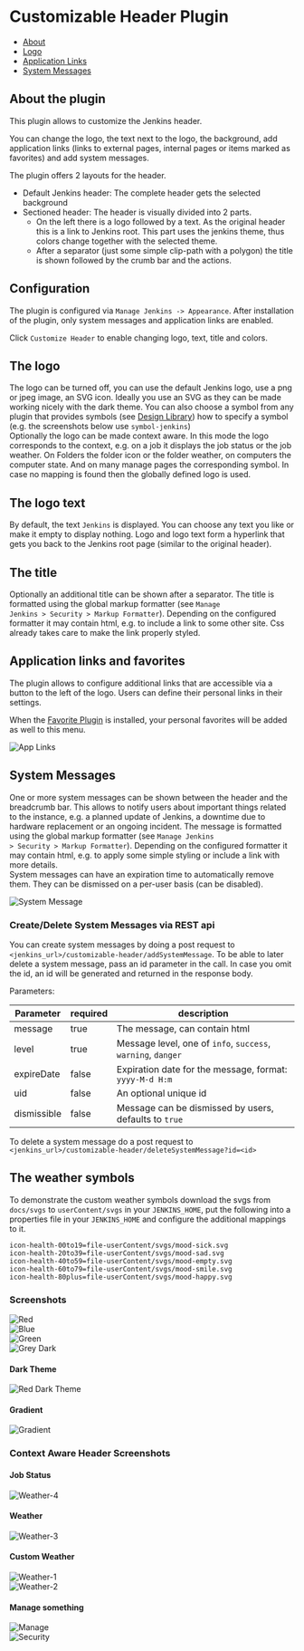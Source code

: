 Customizable Header Plugin
==========

- [About](#about-the-plugin)
- [Logo](#the-logo)
- [Application Links](#application-links-and-favorites)
- [System Messages](#system-messages)

## About the plugin
This plugin allows to customize the Jenkins header.

You can change the logo, the text next to the logo, the background, add application links (links to external pages, internal pages or items marked as favorites) and add system messages.

The plugin offers 2 layouts for the header.
- Default Jenkins header: The complete header gets the selected background
- Sectioned header: The header is visually divided into 2 parts.
  * On the left there is a logo followed by a text. As the original header this is a link to Jenkins root. This part uses the jenkins theme, thus colors change together with the selected theme.
  * After a separator (just some simple clip-path with a polygon) the title is shown followed by the crumb bar and the actions.

## Configuration
The plugin is configured via `Manage Jenkins -> Appearance`.
After installation of the plugin, only system messages and application links are enabled.

Click `Customize Header` to enable changing logo, text, title and colors.


## The logo
The logo can be turned off, you can use the default Jenkins logo, use a png or jpeg image, an SVG icon.
Ideally you use an SVG as they can be made working nicely with the dark theme.
You can also choose a symbol from any plugin that provides symbols (see [Design Library](https://weekly.ci.jenkins.io/design-library/symbols/)) 
how to specify a symbol (e.g. the screenshots below use `symbol-jenkins`)<br/>
Optionally the logo can be made context aware. In this mode the logo corresponds to the context, e.g. on a job it displays the job status or the job weather. On Folders the folder icon or the folder weather, on computers the computer state. And on many manage pages the corresponding symbol. In case no mapping is found then the globally defined logo is used.

## The logo text
By default, the text `Jenkins` is displayed. You can choose any text you like or make it empty to display nothing.
Logo and logo text form a hyperlink that gets you back to the Jenkins root page (similar to the original header).

## The title
Optionally an additional title can be shown after a separator. The title is formatted using the global markup
formatter (see <code>Manage Jenkins > Security > Markup Formatter</code>). Depending on the configured formatter it may
contain html, e.g. to include a link to some other site. Css already takes care to make the link properly styled.

## Application links and favorites
The plugin allows to configure additional links that are accessible via a button to the left of the logo. Users can define their personal links in their settings.

When the [Favorite Plugin](https://plugins.jenkins.io/favorite) is installed, your personal favorites will
be added as well to this menu.

![App Links](/docs/pics/app-links.png)<br/>

## System Messages
One or more system messages can be shown between the header and the breadcrumb bar. This allows to notify users about important
things related to the instance, e.g. a planned update of Jenkins, a downtime due to hardware replacement or an ongoing
incident. The message is formatted using the global markup formatter (see <code>Manage Jenkins > Security > Markup
Formatter</code>). Depending on the configured formatter it may contain html, e.g. to apply some simple styling or
include a link with more details.<br/>
System messages can have an expiration time to automatically remove them. They can be dismissed on a per-user basis (can be disabled). 

![System Message](/docs/pics/system-message.png)<br/>

### Create/Delete System Messages via REST api
You can create system messages by doing a post request to `<jenkins_url>/customizable-header/addSystemMessage`.
To be able to later delete a system message, pass an id parameter in the call. In case you omit the id, an id will be generated and returned in the response body.

Parameters:

| Parameter    | required | description                                                  |
|--------------|----------|--------------------------------------------------------------|
| message      | true     | The message, can contain html                                |
| level        | true     | Message level, one of `info`, `success`, `warning`, `danger` |
| expireDate   | false    | Expiration date for the message, format: `yyyy-M-d H:m`      |
| uid          | false    | An optional unique id                                        |
| dismissible  | false    | Message can be dismissed by users, defaults to `true`        |

To delete a system message do a post request to `<jenkins_url>/customizable-header/deleteSystemMessage?id=<id>`

## The weather symbols
To demonstrate the custom weather symbols download the svgs from `docs/svgs` to `userContent/svgs` in your
`JENKINS_HOME`, put the following into a properties file in your `JENKINS_HOME` and configure the additional mappings
to it.
```
icon-health-00to19=file-userContent/svgs/mood-sick.svg
icon-health-20to39=file-userContent/svgs/mood-sad.svg
icon-health-40to59=file-userContent/svgs/mood-empty.svg
icon-health-60to79=file-userContent/svgs/mood-smile.svg
icon-health-80plus=file-userContent/svgs/mood-happy.svg
```


### Screenshots
![Red](/docs/pics/red-header.png)<br/>
![Blue](/docs/pics/blue-header.png)<br/>
![Green](/docs/pics/green-header.png)<br/>
![Grey Dark](/docs/pics/grey-header-dark-theme.png)

#### Dark Theme
![Red Dark Theme](/docs/pics/red-header-dark-theme.png)

#### Gradient
![Gradient](/docs/pics/gradient.png)

### Context Aware Header Screenshots
#### Job Status
![Weather-4](docs/pics/weather-4.png)

#### Weather
![Weather-3](docs/pics/weather-3.png)

#### Custom Weather
![Weather-1](docs/pics/weather-1.png)<br/>
![Weather-2](docs/pics/weather-2.png)

#### Manage something
![Manage](docs/pics/manage-jenkins.png)<br/>
![Security](docs/pics/configure-security.png)

